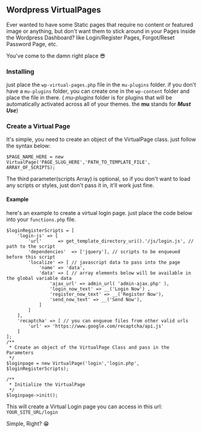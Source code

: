 
## Wordpress VirtualPages

Ever wanted to have some Static pages that require no content or featured image or anything, but don't want them to stick around in your Pages inside the Wordpress Dashboard? 
like Login/Register Pages, Forgot/Reset Password Page, etc.

You've come to the damn right place :sunglasses:

### Installing

just place the `wp-virtual-pages.php` file in the  `mu-plugins` folder.
if you don't have a `mu-plugins` folder, you can create one in  the `wp-content` folder and place the file in there. ( _mu-plugins_ folder is for plugins that will be automatically activated across all of your themes. the __mu__ stands for ***Must Use***)

### Create a Virtual Page

It's simple, you need to create an object of the VirtualPage class. just follow the syntax below:

    $PAGE_NAME_HERE = new VirtualPage('PAGE_SLUG_HERE','PATH_TO_TEMPLATE_FILE', ARRAY_OF_SCRIPTS);


The third parameter(scripts Array) is optional, so if you don't want to load any scripts or styles, just don't pass it in, it'll work just fine.

#### Example

here's an example to create a virtual login page. just place the code below into your `functions.php` file.

    $loginRegisterScripts = [
	    'login-js' => [
	        'url'      => get_template_directory_uri().'/js/login.js', // path to the script
	        'dependencies'  => ['jquery'], // scripts to be enqueued before this script
	        'localize' => [ // javascript data to pass into the page
	            'name' => 'data', 
	            'data' => [ // array elements below will be available in the global variable data
	                'ajax_url' => admin_url( 'admin-ajax.php' ),
	                'login_now_text' => __('Login Now') ,
	                'register_now_text' => __('Register Now'),
	                'send_now_text' => __('Send Now'),
	            ]
	        ]
	    ],
	    'recaptcha' => [ // you can enqueue files from other valid urls
	        'url' => 'https://www.google.com/recaptcha/api.js'
	    ]
	];
	/**
	 * Create an object of the VirtualPage Class and pass in the Parameters
	 */
	$loginpage = new VirtualPage('login','login.php', $loginRegisterScripts);

	/**
	 * Initialize the VirtualPage
	 */
	$loginpage->init();

This will create a Virtual Login page you can access in this url: `YOUR_SITE_URL/login`

Simple, Right? :grin:
